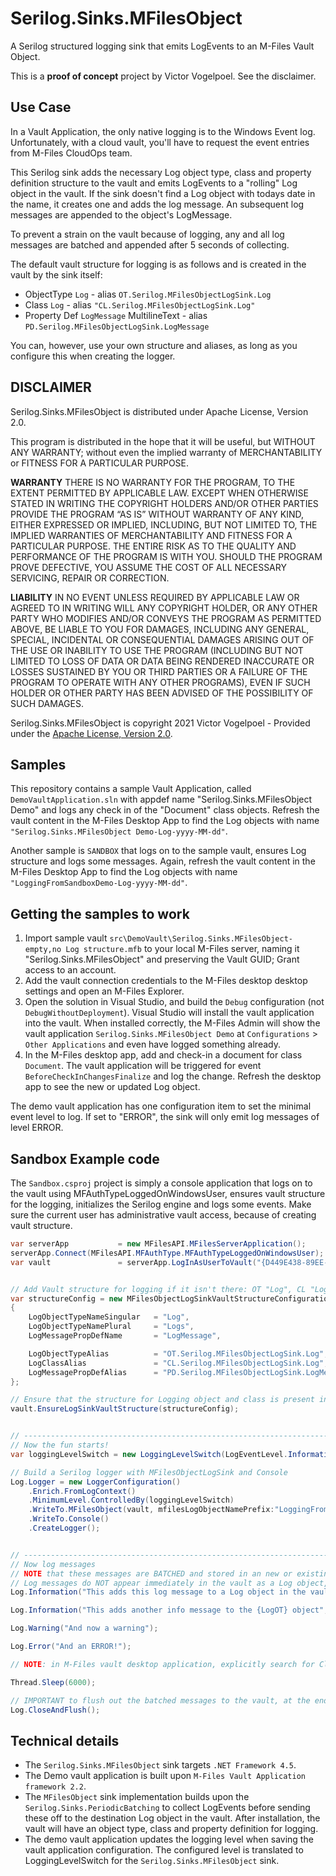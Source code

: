 # Serilog.Sinks.MFilesObject

A Serilog structured logging sink that emits LogEvents to an M-Files Vault Object.

This is a **proof of concept** project by Victor Vogelpoel. See the disclaimer.

## Use Case

In a Vault Application, the only native logging is to the Windows Event log. Unfortunately, with a cloud vault, you'll have to request the event entries from M-Files CloudOps team.

This Serilog sink adds the necessary Log object type, class and property definition structure to the vault and emits LogEvents to a "rolling" Log object in the vault.
If the sink doesn't find a Log object with todays date in the name, it creates one and adds the log message. An subsequent log messages are appended to the object's LogMessage.

To prevent a strain on the vault because of logging, any and all log messages are batched and appended after 5 seconds of collecting.

The default vault structure for logging is as follows and is created in the vault by the sink itself:

- ObjectType `Log` - alias `OT.Serilog.MFilesObjectLogSink.Log`
- Class `Log` - alias `"CL.Serilog.MFilesObjectLogSink.Log"`
- Property Def `LogMessage` MultilineText - alias `PD.Serilog.MFilesObjectLogSink.LogMessage`

You can, however, use your own structure and aliases, as long as you configure this when creating the logger.


## DISCLAIMER

Serilog.Sinks.MFilesObject is distributed under Apache License, Version 2.0.

This program is distributed in the hope that it will be useful, but WITHOUT ANY WARRANTY; without even the implied warranty of MERCHANTABILITY or FITNESS FOR A PARTICULAR PURPOSE.

**WARRANTY**
THERE IS NO WARRANTY FOR THE PROGRAM, TO THE EXTENT PERMITTED BY APPLICABLE LAW. EXCEPT WHEN OTHERWISE STATED IN WRITING THE COPYRIGHT HOLDERS AND/OR OTHER PARTIES PROVIDE THE PROGRAM “AS IS” WITHOUT WARRANTY OF ANY KIND, EITHER EXPRESSED OR IMPLIED, INCLUDING, BUT NOT LIMITED TO, THE IMPLIED WARRANTIES OF MERCHANTABILITY AND FITNESS FOR A PARTICULAR PURPOSE. THE ENTIRE RISK AS TO THE QUALITY AND PERFORMANCE OF THE PROGRAM IS WITH YOU. SHOULD THE PROGRAM PROVE DEFECTIVE, YOU ASSUME THE COST OF ALL NECESSARY SERVICING, REPAIR OR CORRECTION.

**LIABILITY**
IN NO EVENT UNLESS REQUIRED BY APPLICABLE LAW OR AGREED TO IN WRITING WILL ANY COPYRIGHT HOLDER, OR ANY OTHER PARTY WHO MODIFIES AND/OR CONVEYS THE PROGRAM AS PERMITTED ABOVE, BE LIABLE TO YOU FOR DAMAGES, INCLUDING ANY GENERAL, SPECIAL, INCIDENTAL OR CONSEQUENTIAL DAMAGES ARISING OUT OF THE USE OR INABILITY TO USE THE PROGRAM (INCLUDING BUT NOT LIMITED TO LOSS OF DATA OR DATA BEING RENDERED INACCURATE OR LOSSES SUSTAINED BY YOU OR THIRD PARTIES OR A FAILURE OF THE PROGRAM TO OPERATE WITH ANY OTHER PROGRAMS), EVEN IF SUCH HOLDER OR OTHER PARTY HAS BEEN ADVISED OF THE POSSIBILITY OF SUCH DAMAGES.

Serilog.Sinks.MFilesObject is copyright 2021 Victor Vogelpoel - Provided under the [Apache License, Version 2.0](http://apache.org/licenses/LICENSE-2.0.html).

## Samples

This repository contains a sample Vault Application, called `DemoVaultApplication.sln` with appdef name "Serilog.Sinks.MFilesObject Demo" and logs any check in of the "Document" class objects. Refresh the vault content in the M-Files Desktop App to find the Log objects with name `"Serilog.Sinks.MFilesObject Demo-Log-yyyy-MM-dd"`.

Another sample is `SANDBOX` that logs on to the sample vault, ensures Log structure and logs some messages. Again, refresh the vault content in the M-Files Desktop App to find the Log objects with name `"LoggingFromSandboxDemo-Log-yyyy-MM-dd"`.

## Getting the samples to work

1. Import sample vault `src\DemoVault\Serilog.Sinks.MFilesObject-empty,no Log structure.mfb` to your local M-Files server, naming it "Serilog.Sinks.MFilesObject" and preserving the Vault GUID; Grant access to an account.
1. Add the vault connection credentials to the M-Files desktop desktop settings and open an M-Files Explorer.
1. Open the solution in Visual Studio, and build the `Debug` configuration (not `DebugWithoutDeployment`). Visual Studio will install the vault application into the vault. When installed correctly, the M-Files Admin will show the vault application `Serilog.Sinks.MFilesObject Demo` at `Configurations` > `Other Applications` and even have logged something already.
1. In the M-Files desktop app, add and check-in a document for class `Document`. The vault application will be triggered for event `BeforeCheckInChangesFinalize` and log the change. Refresh the desktop app to see the new or updated Log object.

The demo vault application has one configuration item to set the minimal event level to log. If set to "ERROR", the sink will only emit log messages of level ERROR.

## Sandbox Example code

The `Sandbox.csproj` project is simply a console application that logs on to the vault using MFAuthTypeLoggedOnWindowsUser, ensures vault structure for the logging, initializes the Serilog engine and logs some events. Make sure the current user has administrative vault access, because of creating vault structure.

```csharp
var serverApp           = new MFilesAPI.MFilesServerApplication();
serverApp.Connect(MFilesAPI.MFAuthType.MFAuthTypeLoggedOnWindowsUser);
var vault               = serverApp.LogInAsUserToVault("{D449E438-89EE-42BB-9769-B862E9B1B140}");  // The "Serilog.Sinks.MFilesObject" demo vault


// Add Vault structure for logging if it isn't there: OT "Log", CL "Log" and PD "LogMessage"
var structureConfig = new MFilesObjectLogSinkVaultStructureConfiguration
{
    LogObjectTypeNameSingular   = "Log",
    LogObjectTypeNamePlural     = "Logs",
    LogMessagePropDefName       = "LogMessage",

    LogObjectTypeAlias          = "OT.Serilog.MFilesObjectLogSink.Log",
    LogClassAlias               = "CL.Serilog.MFilesObjectLogSink.Log",
    LogMessagePropDefAlias      = "PD.Serilog.MFilesObjectLogSink.LogMessage"
};

// Ensure that the structure for Logging object and class is present in the vault
vault.EnsureLogSinkVaultStructure(structureConfig);


// -------------------------------------------------------------------------------------------------------
// Now the fun starts!
var loggingLevelSwitch = new LoggingLevelSwitch(LogEventLevel.Information);

// Build a Serilog logger with MFilesObjectLogSink and Console
Log.Logger = new LoggerConfiguration()
    .Enrich.FromLogContext()
    .MinimumLevel.ControlledBy(loggingLevelSwitch)
    .WriteTo.MFilesObject(vault, mfilesLogObjectNamePrefix:"LoggingFromSandboxDemo-Log-")       // Log to an 'rolling' object in the vault, eg objectType "Log" with a multiline text property.
    .WriteTo.Console()                                                                          // Write to the console with the same Log.xx statements to see them in the console terminal :-)
    .CreateLogger();


// -----------------------------------------------------------------------------------------------------------------------------------------------------------------------
// Now log messages
// NOTE that these messages are BATCHED and stored in an new or existing M-Files object with the name "Log-yyyy-MM-dd" every 5 seconds.
// Log messages do NOT appear immediately in the vault as a Log object, but are collected and pushed every 5 secs.
Log.Information("This adds this log message to a Log object in the vault with the name \"DemoSandbox-Log-{Today}\"", DateTime.Today.ToString("yyyy-MM-dd"));

Log.Information("This adds another info message to the {LogOT} object", structureConfig.LogObjectTypeNameSingular); // NOTE, structured logging, NOT C# string intrapolation!

Log.Warning("And now a warning");

Log.Error("And an ERROR!");

// NOTE: in M-Files vault desktop application, explicitly search for Class = "Log"

Thread.Sleep(6000);

// IMPORTANT to flush out the batched messages to the vault, at the end of the application, otherwise messages within the last 5 seconds would not end up in the vault!
Log.CloseAndFlush();
```

## Technical details

- The `Serilog.Sinks.MFilesObject` sink targets `.NET Framework 4.5`.
- The Demo vault application is built upon `M-Files Vault Application framework 2.2`.
- The `MFilesObject` sink implementation builds upon the `Serilog.Sinks.PeriodicBatching` to collect LogEvents before sending these off to the destination Log object in the vault. After installation, the vault will have an object type, class and property definition for logging.
- The demo vault application updates the logging level when saving the vault application configuration. The configured level is translated to LoggingLevelSwitch for the `Serilog.Sinks.MFilesObject` sink.



